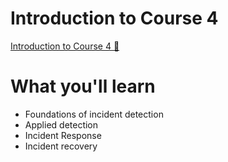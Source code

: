 # Introduction to Course 4

[Introduction to Course 4 🔗](https://www.coursera.org/learn/detect-respond-and-recover-from-cloud-cybersecurity-attacks/lecture/olhL5/introduction-to-course-4)

# What you'll learn

- Foundations of incident detection
- Applied detection
- Incident Response
- Incident recovery
